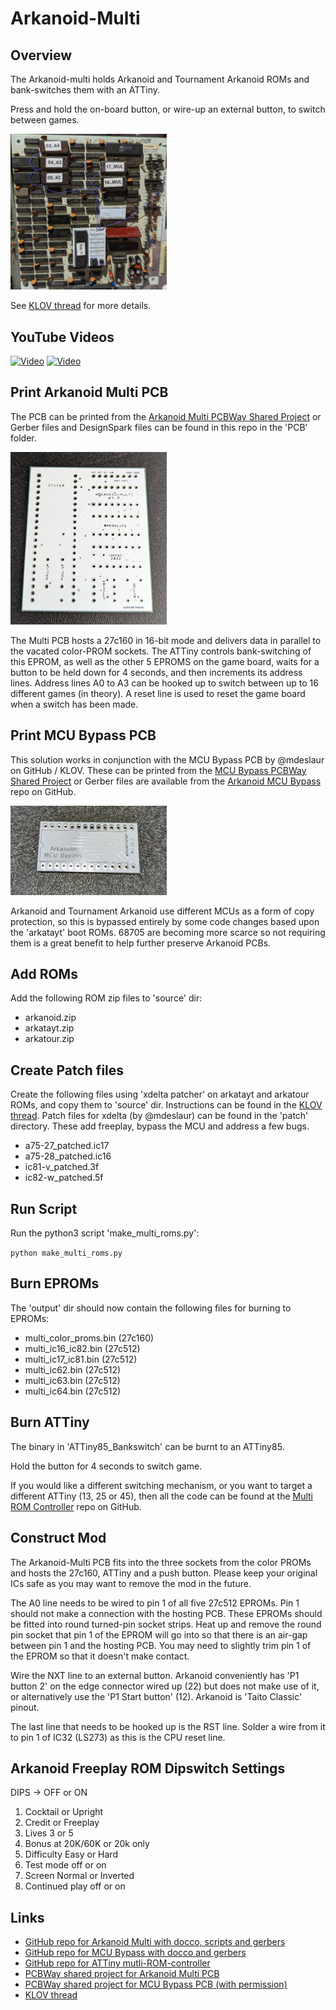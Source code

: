 # Arkanoid-Multi

## Overview

The Arkanoid-multi holds Arkanoid and Tournament Arkanoid ROMs and bank-switches them with an ATTiny.

Press and hold the on-board button, or wire-up an external button, to switch between games.

[<img src="./res/Arkanoid_PCB.jpg" width="250" />](./res/Arkanoid_PCB.jpg)

See [KLOV thread](https://forums.arcade-museum.com/threads/arkanoid-freeplay-rom.508179/) for more details.

## YouTube Videos

[![Video](https://img.youtube.com/vi/AsMQ4WYeM8E/maxresdefault.jpg)](https://www.youtube.com/watch?v=AsMQ4WYeM8E)
[![Video](https://img.youtube.com/vi/M5QKxrMqJa0/maxresdefault.jpg)](https://www.youtube.com/watch?v=M5QKxrMqJa0)
    
## Print Arkanoid Multi PCB

The PCB can be printed from the [Arkanoid Multi PCBWay Shared Project](https://www.pcbway.com/project/shareproject/Arkanoid_Multi_PCB_v1_1_5169cf60.html) or Gerber files and DesignSpark files can be found in this repo in the 'PCB' folder.

[<img src="./res/Multi_PCB.jpg" width="250" />](./res/Multi_PCB.jpg)

The Multi PCB hosts a 27c160 in 16-bit mode and delivers data in parallel to the vacated color-PROM sockets. The ATTiny controls bank-switching of this EPROM, as well as the other 5 EPROMS on the game board, waits for a button to be held down for 4 seconds, and then increments its address lines. Address lines A0 to A3 can be hooked up to switch between up to 16 different games (in theory). A reset line is used to reset the game board when a switch has been made.

## Print MCU Bypass PCB

This solution works in conjunction with the MCU Bypass PCB by @mdeslaur on GitHub / KLOV. These can be printed from the [MCU Bypass PCBWay Shared Project](https://www.pcbway.com/project/shareproject/Arkanoid_MCU_Bypass_PCB_v1_2_2c4eb5f2.html) or Gerber files are available from the [Arkanoid MCU Bypass](https://github.com/mdeslaur/arkanoid-mpu-bypass) repo on GitHub.

[<img src="./res/MCU_Bypass_PCB.jpg" width="250" />](./res/MCU_Bypass_PCB.jpg)

Arkanoid and Tournament Arkanoid use different MCUs as a form of copy protection, so this is bypassed entirely by some code changes based upon the 'arkatayt' boot ROMs. 68705 are becoming more scarce so not requiring them is a great benefit to help further preserve Arkanoid PCBs.

## Add ROMs

Add the following ROM zip files to 'source' dir:

- arkanoid.zip
- arkatayt.zip
- arkatour.zip

## Create Patch files

Create the following files using 'xdelta patcher' on arkatayt and arkatour ROMs, and copy them to 'source' dir. Instructions can be found in the [KLOV thread](https://forums.arcade-museum.com/threads/arkanoid-freeplay-rom.508179/). Patch files for xdelta (by @mdeslaur) can be found in the 'patch' directory. These add freeplay, bypass the MCU and address a few bugs. 

- a75-27_patched.ic17
- a75-28_patched.ic16
- ic81-v_patched.3f
- ic82-w_patched.5f

## Run Script

Run the python3 script 'make_multi_roms.py':

``` python make_multi_roms.py ```

## Burn EPROMs

The 'output' dir should now contain the following files for burning to EPROMs:

- multi_color_proms.bin (27c160)
- multi_ic16_ic82.bin (27c512)
- multi_ic17_ic81.bin (27c512)
- multi_ic62.bin (27c512)
- multi_ic63.bin (27c512)
- multi_ic64.bin (27c512)

## Burn ATTiny

The binary in 'ATTiny85_Bankswitch' can be burnt to an ATTiny85.

Hold the button for 4 seconds to switch game.

If you would like a different switching mechanism, or you want to target a different ATTiny (13, 25 or 45), then all the code can be found at the [Multi ROM Controller](https://github.com/Phillrb/multi_rom_controller) repo on GitHub.

## Construct Mod

The Arkanoid-Multi PCB fits into the three sockets from the color PROMs and hosts the 27c160, ATTiny and a push button. Please keep your original ICs safe as you may want to remove the mod in the future.

The A0 line needs to be wired to pin 1 of all five 27c512 EPROMs. Pin 1 should not make a connection with the hosting PCB. These EPROMs should be fitted into round turned-pin socket strips. Heat up and remove the round pin socket that pin 1 of the EPROM will go into so that there is an air-gap between pin 1 and the hosting PCB. You may need to slightly trim pin 1 of the EPROM so that it doesn't make contact.

Wire the NXT line to an external button. Arkanoid conveniently has 'P1 button 2' on the edge connector wired up (22) but does not make use of it, or alternatively use the 'P1 Start button' (12). Arkanoid is 'Taito Classic' pinout.

The last line that needs to be hooked up is the RST line. Solder a wire from it to pin 1 of IC32 (LS273) as this is the CPU reset line. 

## Arkanoid Freeplay ROM Dipswitch Settings

DIPS -> OFF or ON
1. Cocktail or Upright
2. Credit or Freeplay
3. Lives 3 or 5
4. Bonus at 20K/60K or 20k only
5. Difficulty Easy or Hard
6. Test mode off or on
7. Screen Normal or Inverted
8. Continued play off or on

## Links

- [GitHub repo for Arkanoid Multi with docco, scripts and gerbers](https://github.com/Phillrb/arkanoid_multi)
- [GitHub repo for MCU Bypass with docco and gerbers](https://github.com/mdeslaur/arkanoid-mpu-bypass)
- [GitHub repo for ATTiny mutli-ROM-controller](https://github.com/Phillrb/multi_rom_controller)
- [PCBWay shared project for Arkanoid Multi PCB](https://www.pcbway.com/project/shareproject/Arkanoid_Multi_PCB_v1_1_5169cf60.html)
- [PCBWay shared project for MCU Bypass PCB (with permission)](https://www.pcbway.com/project/shareproject/Arkanoid_MCU_Bypass_PCB_v1_2_2c4eb5f2.html)
- [KLOV thread](https://forums.arcade-museum.com/threads/arkanoid-freeplay-rom.508179/)
